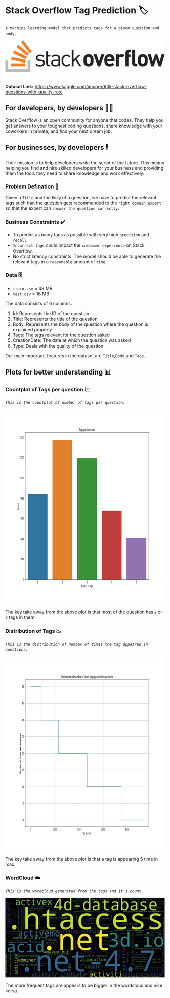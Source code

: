# Stack Overflow Tag Prediction 🏷️


`A machine learning model that predicts tags for a given question and body.`

<p align="center">
  <img src="https://github.com/Ankit152/StackOverflow-Tag-Prediction/blob/main/img/so-logo.jpg" >
</p>


**Dataset Link:** https://www.kaggle.com/imoore/60k-stack-overflow-questions-with-quality-rate

## For developers, by developers 👨‍💻

Stack Overflow is an open community for anyone that codes. They help you get answers to your toughest coding questions, share knowledge with your coworkers in private, and find your next dream job.

## For businesses, by developers 🕴️

Their mission is to help developers write the script of the future. This means helping you find and hire skilled developers for your business and providing them the tools they need to share knowledge and work effectively.

### Problem Defination 🤔

Given a `Title` and the `Body` of a question, we have to predict the relevant tags such that the question gets recommended to the `right domain expert` so that the expert can `answer the question correctly`.

### Business Constraints ✔️

* To predict as many tags as possible with very high `precision` and `recall`.
* `Incorrect tags` could impact the `customer experience` on Stack Overflow.
* No strict latency constraints. The model should be able to generate the relevant tags in a `reasonable` amount of `time`.

### Data 🗄️

* `train.csv` = 48 MB
* `test.csv` = 16 MB

The data consists of 6 columns.

1. Id: Represents the ID of the question
2. Title: Represents the title of the question
3. Body: Represents the body of the question where the question is explained properly
4. Tags: The tags relevant for the question asked
5. CreationDate: The date at which the question was asked
6. Type: Deals with the quality of the question

Our main important features in the dataset are `Title`,`Body` and `Tags`.

## Plots for better understanding 📊

### Countplot of Tags per question 📈

*`This is the countplot of number of tags per question.`*

<p align="center">
  <img src="https://github.com/Ankit152/StackOverflow-Tag-Prediction/blob/main/img/tagCount.jpg" height=612>
</p>

The key take away from the above plot is that most of the question has `2` or `3` tags in them.

### Distribution of Tags 📉

*`This is the distribution of number of times the tag appeared in questions.`*
<p align="center">
  <img src="https://github.com/Ankit152/StackOverflow-Tag-Prediction/blob/main/img/tagDistribution.jpg" height=612>
</p>

The key take away from the above plot is that a tag is appearing 5 time in max.

### WordCloud ☁️

*`This is the wordcloud generated from the tags and it's count.`*
<p align="center">
  <img src="https://github.com/Ankit152/StackOverflow-Tag-Prediction/blob/main/img/wordcloud.jpg">
</p>

The more frequent tags are appears to be bigger in the wordcloud and vice versa.
